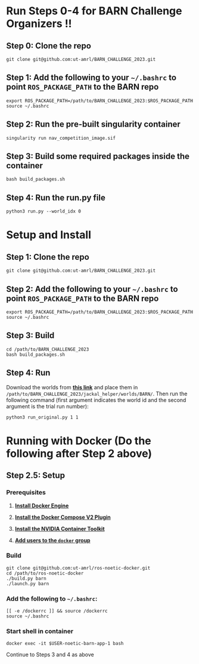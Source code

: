 # Run Steps 0-4 for BARN Challenge Organizers !!

## Step 0: Clone the repo

```
git clone git@github.com:ut-amrl/BARN_CHALLENGE_2023.git
```

## Step 1: Add the following to your `~/.bashrc` to point `ROS_PACKAGE_PATH` to the BARN repo
```
export ROS_PACKAGE_PATH=/path/to/BARN_CHALLENGE_2023:$ROS_PACKAGE_PATH
source ~/.bashrc
```

## Step 2: Run the pre-built singularity container

```
singularity run nav_competition_image.sif
```

## Step 3: Build some required packages inside the container
```
bash build_packages.sh 
```

## Step 4: Run the run.py file
```
python3 run.py --world_idx 0 
```

# Setup and Install

## Step 1: Clone the repo

```
git clone git@github.com:ut-amrl/BARN_CHALLENGE_2023.git
```

## Step 2: Add the following to your `~/.bashrc` to point `ROS_PACKAGE_PATH` to the BARN repo
```
export ROS_PACKAGE_PATH=/path/to/BARN_CHALLENGE_2023:$ROS_PACKAGE_PATH
source ~/.bashrc
```

## Step 3: Build
```
cd /path/to/BARN_CHALLENGE_2023
bash build_packages.sh 
```

## Step 4: Run
Download the worlds from [**this link**](https://github.com/Daffan/nav-competition-icra2022/tree/main/jackal_helper/worlds/BARN) and place them in `/path/to/BARN_CHALLENGE_2023/jackal_helper/worlds/BARN/`. Then run the following command (first argument indicates the world id and the second argument is the trial run number):

```
python3 run_original.py 1 1
```

# Running with Docker (Do the following after Step 2 above)

## Step 2.5: Setup


### Prerequisites

1. [**Install Docker Engine**](https://docs.docker.com/engine/install/ubuntu)

2. [**Install the Docker Compose V2 Plugin**](https://docs.docker.com/compose/install/linux/)

3. [**Install the NVIDIA Container Toolkit**](https://docs.nvidia.com/datacenter/cloud-native/container-toolkit/install-guide.html)

4. [**Add users to the `docker` group**](https://docs.docker.com/engine/install/linux-postinstall)

### Build

```
git clone git@github.com:ut-amrl/ros-noetic-docker.git
cd /path/to/ros-noetic-docker
./build.py barn
./launch.py barn
```

### Add the following to `~/.bashrc`:

```
[[ -e /dockerrc ]] && source /dockerrc
source ~/.bashrc
```

### Start shell in container
```
docker exec -it $USER-noetic-barn-app-1 bash
```

Continue to Steps 3 and 4 as above
